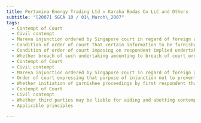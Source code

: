 ```yaml
---
title: Pertamina Energy Trading Ltd v Karaha Bodas Co LLC and Others 
subtitle: "[2007] SGCA 10 / 01\_March\_2007"
tags:
  - Contempt of Court
  - Civil contempt
  - Mareva injunction ordered by Singapore court in regard of foreign arbitral award
  - Condition of order of court that certain information to be furnished by appellant to first respondent for specific purpose only
  - Condition of order of court imposing on respondent implied undertaking not to use information for collateral purpose
  - Whether breach of such undertaking amounting to breach of court order and contempt of court
  - Contempt of Court
  - Civil contempt
  - Mareva injunction ordered by Singapore court in regard of foreign arbitral award
  - Order of court expressing that purpose of injunction not to prevent appellant from disposing of assets in ordinary course of business
  - Whether initiation of garnishee proceedings by first respondent thwarting operation of injunction amounts to contempt of court
  - Contempt of Court
  - Civil contempt
  - Whether third parties may be liable for aiding and abetting contempt of court
  - Applicable principles

---
```


